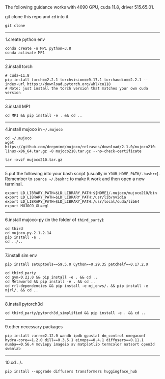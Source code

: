 The following guidance works with 4090 GPU, cuda 11.8, driver 515.65.01.

git clone this repo and `cd` into it.

    git clone 

---

1.create python env

    conda create -n MP1 python=3.8
    conda activate MP1

---

2.install torch

    # cuda=11.8
    pip install torch==2.2.1 torchvision==0.17.1 torchaudio==2.2.1 --index-url https://download.pytorch.org/whl/cu118
    # Note: just install the torch version that matches your own cuda version

---

3.install MP1

    cd MP1 && pip install -e . && cd ..

---

4.install mujoco in `~/.mujoco`

    cd ~/.mujoco
    wget https://github.com/deepmind/mujoco/releases/download/2.1.0/mujoco210-linux-x86_64.tar.gz -O mujoco210.tar.gz --no-check-certificate

    tar -xvzf mujoco210.tar.gz
---

5.put the following into your bash script (usually in `YOUR_HOME_PATH/.bashrc`). Remember to `source ~/.bashrc` to make it work and then open a new terminal.

    export LD_LIBRARY_PATH=$LD_LIBRARY_PATH:${HOME}/.mujoco/mujoco210/bin
    export LD_LIBRARY_PATH=$LD_LIBRARY_PATH:/usr/lib/nvidia
    export LD_LIBRARY_PATH=$LD_LIBRARY_PATH:/usr/local/cuda/lib64
    export MUJOCO_GL=egl

---

6.install mujoco-py (in the folder of `third_party`):

    cd third
    cd mujoco-py-2.1.2.14
    pip install -e .
    cd ../..

----

7.install sim env

    pip install setuptools==59.5.0 Cython==0.29.35 patchelf==0.17.2.0

    cd third_party
    cd gym-0.21.0 && pip install -e . && cd ..
    cd Metaworld && pip install -e . && cd ..
    cd rrl-dependencies && pip install -e mj_envs/. && pip install -e mjrl/. && cd ..

---

8.install pytorch3d

    cd third_party/pytorch3d_simplified && pip install -e . && cd ..

---

9.other necessary packages

    pip install zarr==2.12.0 wandb ipdb gpustat dm_control omegaconf hydra-core==1.2.0 dill==0.3.5.1 einops==0.4.1 diffusers==0.11.1 numba==0.56.4 moviepy imageio av matplotlib termcolor natsort open3d swanlab

---

10.cd ../..

    pip install --upgrade diffusers transformers huggingface_hub
